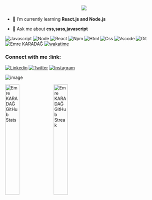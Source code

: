 <h1 align="center">
    <img src="https://readme-typing-svg.herokuapp.com/?lines=Hi+Guys+👋;I'm+Emre;A+Passionate+Frontend+Developer+From+Turkey&center=true&size=25&duration=3500&width=750&pause=1500">
</h1>

- 🌱 I’m currently learning **React.js and Node.js**

- 💬 Ask me about **css,sass,javascript**
 
![Javascript](https://img.shields.io/badge/JavaScript-323330?style=flat&logo=javascript&logoColor=F7DF1E)
![Node](https://img.shields.io/badge/Node-gray?style=flat)
![React](https://img.shields.io/badge/React-blue?style=flat&logo=react&logoColor=white)
![Npm](https://img.shields.io/badge/npm-gray?style=flat&logo=npm&logoColor=white)
![Html](https://img.shields.io/badge/HTML5-E34F26?style=flat&logo=html5&logoColor=white)
![Css](https://img.shields.io/badge/CSS3-1572B6?style=flat&logo=css3&logoColor=white)
![Vscode](https://img.shields.io/badge/Visual_Studio_Code-0078D4?style=flat&logo=visual%20studio%20code&logoColor=white)
![Git](https://img.shields.io/badge/GIT-E44C30?style=flat&logo=git&logoColor=white)
<img src="https://komarev.com/ghpvc/?username=emrekaradag11&label=Profile%20views&color=0e75b6&style=flat" alt="Emre KARADAĞ" />
[![wakatime](https://wakatime.com/badge/user/d9ec3337-f1fb-426d-a117-878d0b7e5715.svg)](https://wakatime.com/@d9ec3337-f1fb-426d-a117-878d0b7e5715)

<h3 align="left">Connect with me :link:</h3>

[![Linkedin](https://img.shields.io/badge/LinkedIn-0077B5?style=for-the-badge&logo=linkedin&logoColor=white)](https://www.linkedin.com/in/emrekaradag)
[![Twitter](https://img.shields.io/badge/Twitter-1DA1F2?style=for-the-badge&logo=twitter&logoColor=white)](https://twitter.com/emrekradag)
[![Instagram](https://img.shields.io/badge/instagram-%23E4405F.svg?style=for-the-badge&logo=Instagram&logoColor=white)](https://www.instagram.com/emree_karadag/)


![image](https://www.codewars.com/users/emrekaradag11/badges/large)

<div align="start">
    <img alt="Emre KARADAĞ GitHub Stats" width="30%" src="https://github-readme-stats.vercel.app/api?username=emrekaradag11&theme=algolia&hide_border=true&count_private=true&show_icons=true">
    <img alt="Emre KARADAĞ GitHub Streak" width="30%" src="https://github-readme-streak-stats.herokuapp.com/?user=emrekaradag11&theme=algolia&hide_border=true">
</div> 
